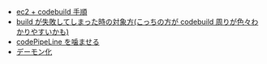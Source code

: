- [ec2 + codebuild 手順](https://qiita.com/saka-shin/items/b388f9c2d62a1ffadb8c)
- [build が失敗してしまった時の対象方(こっちの方が codebuild 周りが色々わかりやすいかも)](https://fukatsu.tech/aws-codedeploy)
- [codePipeLine を噛ませる](https://qiita.com/c_kurita/items/db47adda99175a2bf38a)
- [デーモン化](https://note.com/yiio/n/n00164faddfa1)
